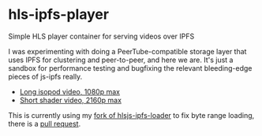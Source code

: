 # hls-ipfs-player

Simple HLS player container for serving videos over IPFS

I was experimenting with doing a PeerTube-compatible storage layer that uses IPFS for clustering and peer-to-peer, and here we are. It's just a sandbox for performance testing and bugfixing the relevant bleeding-edge pieces of js-ipfs really.

- [Long isopod video, 1080p max](https://bafybeigybaexxzdxrjc4m77n6xbuoemtnxvplnvughwdrnerxy57y7xqxi.ipfs.cf-ipfs.com)
- [Short shader video, 2160p max](https://bafybeibyi3jqkxxwmt6wqscz4u3qjqn6xn4wqr3djgwzs77hm6biyjrk5y.ipfs.cf-ipfs.com/)

This is currently using my [fork of hlsjs-ipfs-loader](https://github.com/scanlime/hlsjs-ipfs-loader) to fix byte range loading, there is a [pull request](https://github.com/moshisushi/hlsjs-ipfs-loader/pull/18).
